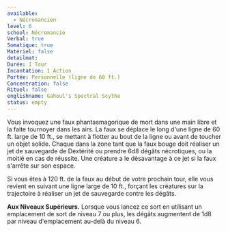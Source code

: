 ```yaml
---
available:
  - Nécromancien
level: 6
school: Nécromancie
Verbal: true
Somatique: true
Matériel: false
detailmat:
Durée: 1 Tour
Incantation: 1 Action
Portée: Personnelle (ligne de 60 ft.)
Concentration: false
Rituel: false
englishname: Gahoul's Spectral Scythe
status: empty
---
```

Vous invoquez une faux phantasmagorique de mort dans une main libre et la faite tournoyer dans les airs. La faux se déplace le long d'une ligne de 60 ft. large de 10 ft., se mettant à flotter au bout de la ligne ou avant de toucher un objet solide. Chaque dans la zone tant que la faux bouge doit réaliser un jet de sauvegarde de Dextérité ou prendre 6d8 dégâts nécrotiques, ou la moitié en cas de réussite. Une créature a le désavantage à ce jet si la faux s'arrête sur son espace.

Si vous êtes à 120 ft. de la faux au début de votre prochain tour, elle vous revient en suivant une ligne large de 10 ft., forçant les créatures sur la trajectoire à réaliser un jet de sauvegarde contre les dégâts.

__Aux Niveaux Supérieurs.__ Lorsque vous lancez ce sort en utilisant un emplacement de sort de niveau 7 ou plus, les dégâts augmentent de 1d8 par niveau d'emplacement au-delà du niveau 6.
